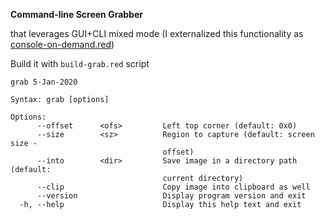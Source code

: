 **Command-line Screen Grabber**

that leverages GUI+CLI mixed mode (I externalized this functionality as [console-on-demand.red](console-on-demand.red))

Build it with `build-grab.red` script

```
grab 5-Jan-2020

Syntax: grab [options]

Options:
      --offset      <ofs>         Left top corner (default: 0x0)
      --size        <sz>          Region to capture (default: screen size -
                                  offset)
      --into        <dir>         Save image in a directory path (default:
                                  current directory)
      --clip                      Copy image into clipboard as well
      --version                   Display program version and exit
  -h, --help                      Display this help text and exit
```